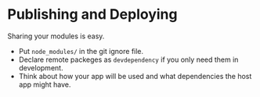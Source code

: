 # Publishing and Deploying

Sharing your modules is easy.

- Put `node_modules/` in the git ignore file.
- Declare remote packeges as `devdependency` if you only need them in development.
- Think about how your app will be used and what dependencies the host app might have.
